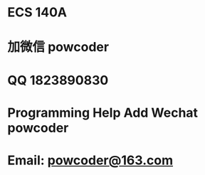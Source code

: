 # ECS 140A
# 加微信 powcoder

# QQ 1823890830

# Programming Help Add Wechat powcoder

# Email: powcoder@163.com

